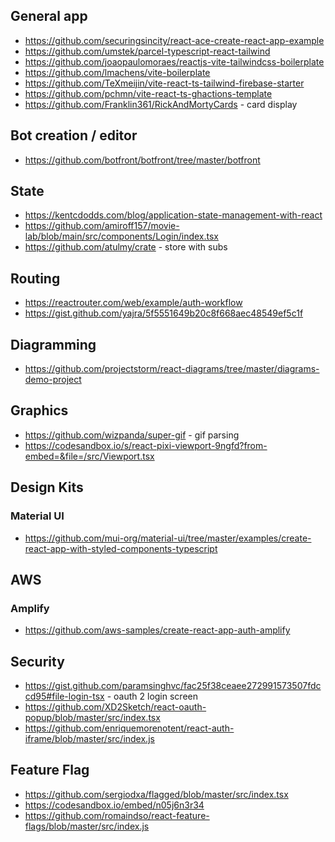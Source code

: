 ## General app
* https://github.com/securingsincity/react-ace-create-react-app-example
* https://github.com/umstek/parcel-typescript-react-tailwind
* https://github.com/joaopaulomoraes/reactjs-vite-tailwindcss-boilerplate
* https://github.com/lmachens/vite-boilerplate
* https://github.com/TeXmeijin/vite-react-ts-tailwind-firebase-starter
* https://github.com/pchmn/vite-react-ts-ghactions-template
* https://github.com/Franklin361/RickAndMortyCards - card display

## Bot creation / editor
* https://github.com/botfront/botfront/tree/master/botfront

## State
* https://kentcdodds.com/blog/application-state-management-with-react
* https://github.com/amiroff157/movie-lab/blob/main/src/components/Login/index.tsx
* https://github.com/atulmy/crate - store with subs

## Routing
* https://reactrouter.com/web/example/auth-workflow
* https://gist.github.com/yajra/5f5551649b20c8f668aec48549ef5c1f

## Diagramming
* https://github.com/projectstorm/react-diagrams/tree/master/diagrams-demo-project

## Graphics
* https://github.com/wizpanda/super-gif - gif parsing
* https://codesandbox.io/s/react-pixi-viewport-9ngfd?from-embed=&file=/src/Viewport.tsx 

## Design Kits

### Material UI
* https://github.com/mui-org/material-ui/tree/master/examples/create-react-app-with-styled-components-typescript

## AWS 

### Amplify
* https://github.com/aws-samples/create-react-app-auth-amplify

## Security
* https://gist.github.com/paramsinghvc/fac25f38ceaee272991573507fdccd95#file-login-tsx - oauth 2 login screen
* https://github.com/XD2Sketch/react-oauth-popup/blob/master/src/index.tsx
* https://github.com/enriquemorenotent/react-auth-iframe/blob/master/src/index.js

## Feature Flag
* https://github.com/sergiodxa/flagged/blob/master/src/index.tsx
* https://codesandbox.io/embed/n05j6n3r34
* https://github.com/romaindso/react-feature-flags/blob/master/src/index.js